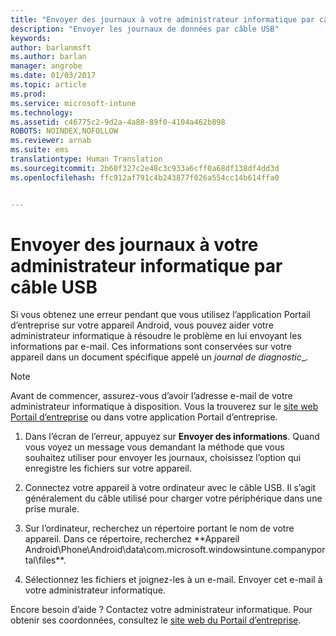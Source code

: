 ```yaml
---
title: "Envoyer des journaux à votre administrateur informatique par câble USB | Microsoft Docs"
description: "Envoyer les journaux de données par câble USB"
keywords: 
author: barlanmsft
ms.author: barlan
manager: angrobe
ms.date: 01/03/2017
ms.topic: article
ms.prod: 
ms.service: microsoft-intune
ms.technology: 
ms.assetid: c46775c2-9d2a-4a88-89f0-4104a462b898
ROBOTS: NOINDEX,NOFOLLOW
ms.reviewer: arnab
ms.suite: ems
translationtype: Human Translation
ms.sourcegitcommit: 2b60f327c2e48c3c933a6cff0a68df138df4dd3d
ms.openlocfilehash: ffc912af791c4b243877f026a554cc14b614ffa0


---
```



# <a name="send-logs-to-your-it-admin-using-a-usb-cable"></a>Envoyer des journaux à votre administrateur informatique par câble USB

Si vous obtenez une erreur pendant que vous utilisez l’application Portail d’entreprise sur votre appareil Android, vous pouvez aider votre administrateur informatique à résoudre le problème en lui envoyant les informations par e-mail. Ces informations sont conservées sur votre appareil dans un document spécifique appelé un _journal de diagnostic__.

> [!Note]
> Avant de commencer, assurez-vous d’avoir l’adresse e-mail de votre administrateur informatique à disposition. Vous la trouverez sur le [site web Portail d’entreprise](http://portal.manage.microsoft.com) ou dans votre application Portail d’entreprise.

1.  Dans l’écran de l’erreur, appuyez sur **Envoyer des informations**. Quand vous voyez un message vous demandant la méthode que vous souhaitez utiliser pour envoyer les journaux, choisissez l’option qui enregistre les fichiers sur votre appareil.

2.  Connectez votre appareil à votre ordinateur avec le câble USB. Il s’agit généralement du câble utilisé pour charger votre périphérique dans une prise murale.

3.  Sur l’ordinateur, recherchez un répertoire portant le nom de votre appareil. Dans ce répertoire, recherchez **Appareil Android\Phone\Android\data\com.microsoft.windowsintune.companyportal\files\**.

4.  Sélectionnez les fichiers et joignez-les à un e-mail. Envoyer cet e-mail à votre administrateur informatique.

Encore besoin d’aide ? Contactez votre administrateur informatique. Pour obtenir ses coordonnées, consultez le [site web du Portail d’entreprise](http://portal.manage.microsoft.com).



<!--HONumber=Jan17_HO1-->


